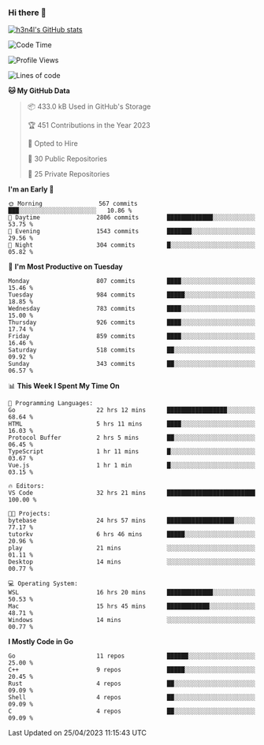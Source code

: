 ### Hi there 👋

[![h3n4l's GitHub stats](https://github-readme-stats.vercel.app/api?username=h3n4l&count_private=true&show_icons=true&theme=radical)](https://github.com/h3n4l/github-readme-stats)

<!--START_SECTION:waka-->
![Code Time](http://img.shields.io/badge/Code%20Time-1%2C176%20hrs%2043%20mins-blue)

![Profile Views](http://img.shields.io/badge/Profile%20Views-6-blue)

![Lines of code](https://img.shields.io/badge/From%20Hello%20World%20I%27ve%20Written-2.8%20million%20lines%20of%20code-blue)

**🐱 My GitHub Data** 

> 📦 433.0 kB Used in GitHub's Storage 
 > 
> 🏆 451 Contributions in the Year 2023
 > 
> 💼 Opted to Hire
 > 
> 📜 30 Public Repositories 
 > 
> 🔑 25 Private Repositories 
 > 
**I'm an Early 🐤** 

```text
🌞 Morning                567 commits         ███░░░░░░░░░░░░░░░░░░░░░░   10.86 % 
🌆 Daytime                2806 commits        █████████████░░░░░░░░░░░░   53.75 % 
🌃 Evening                1543 commits        ███████░░░░░░░░░░░░░░░░░░   29.56 % 
🌙 Night                  304 commits         █░░░░░░░░░░░░░░░░░░░░░░░░   05.82 % 
```
📅 **I'm Most Productive on Tuesday** 

```text
Monday                   807 commits         ████░░░░░░░░░░░░░░░░░░░░░   15.46 % 
Tuesday                  984 commits         █████░░░░░░░░░░░░░░░░░░░░   18.85 % 
Wednesday                783 commits         ████░░░░░░░░░░░░░░░░░░░░░   15.00 % 
Thursday                 926 commits         ████░░░░░░░░░░░░░░░░░░░░░   17.74 % 
Friday                   859 commits         ████░░░░░░░░░░░░░░░░░░░░░   16.46 % 
Saturday                 518 commits         ██░░░░░░░░░░░░░░░░░░░░░░░   09.92 % 
Sunday                   343 commits         ██░░░░░░░░░░░░░░░░░░░░░░░   06.57 % 
```


📊 **This Week I Spent My Time On** 

```text
💬 Programming Languages: 
Go                       22 hrs 12 mins      █████████████████░░░░░░░░   68.64 % 
HTML                     5 hrs 11 mins       ████░░░░░░░░░░░░░░░░░░░░░   16.03 % 
Protocol Buffer          2 hrs 5 mins        ██░░░░░░░░░░░░░░░░░░░░░░░   06.45 % 
TypeScript               1 hr 11 mins        █░░░░░░░░░░░░░░░░░░░░░░░░   03.67 % 
Vue.js                   1 hr 1 min          █░░░░░░░░░░░░░░░░░░░░░░░░   03.15 % 

🔥 Editors: 
VS Code                  32 hrs 21 mins      █████████████████████████   100.00 % 

🐱‍💻 Projects: 
bytebase                 24 hrs 57 mins      ███████████████████░░░░░░   77.17 % 
tutorkv                  6 hrs 46 mins       █████░░░░░░░░░░░░░░░░░░░░   20.96 % 
play                     21 mins             ░░░░░░░░░░░░░░░░░░░░░░░░░   01.11 % 
Desktop                  14 mins             ░░░░░░░░░░░░░░░░░░░░░░░░░   00.77 % 

💻 Operating System: 
WSL                      16 hrs 20 mins      █████████████░░░░░░░░░░░░   50.53 % 
Mac                      15 hrs 45 mins      ████████████░░░░░░░░░░░░░   48.71 % 
Windows                  14 mins             ░░░░░░░░░░░░░░░░░░░░░░░░░   00.77 % 
```

**I Mostly Code in Go** 

```text
Go                       11 repos            ██████░░░░░░░░░░░░░░░░░░░   25.00 % 
C++                      9 repos             █████░░░░░░░░░░░░░░░░░░░░   20.45 % 
Rust                     4 repos             ██░░░░░░░░░░░░░░░░░░░░░░░   09.09 % 
Shell                    4 repos             ██░░░░░░░░░░░░░░░░░░░░░░░   09.09 % 
C                        4 repos             ██░░░░░░░░░░░░░░░░░░░░░░░   09.09 % 
```




 Last Updated on 25/04/2023 11:15:43 UTC
<!--END_SECTION:waka-->


